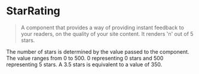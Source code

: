 # StarRating

> A component that provides a way of providing instant feedback to your readers, on the quality of your site content. It renders 'n' out of 5 stars.

The number of stars is determined by the value passed to the component. The value ranges from 0 to 500. 0 representing 0 stars and 500 representing 5 stars. A 3.5 stars is equivalent to a value of 350.

